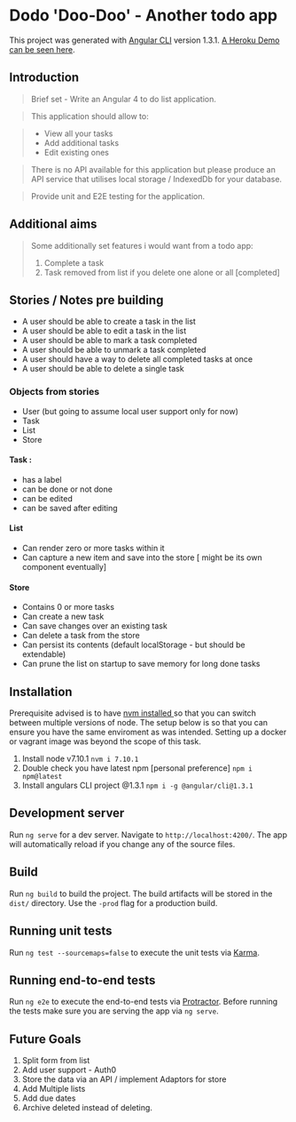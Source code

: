 

# Dodo 'Doo-Doo' - Another todo app 

This project was generated with [Angular CLI](https://github.com/angular/angular-cli) version 1.3.1.
[A Heroku Demo can be seen here](https://dodo-todo.herokuapp.com/).

## Introduction

> Brief set - Write an Angular 4 to do list application. 
 
>This application should allow to:
 
> - View all your tasks
> - Add additional tasks
> - Edit existing ones
 
>There is no API available for this application but please produce an API service that utilises local storage / IndexedDb for your database.
 
> Provide unit and E2E testing for the application.

## Additional aims

> Some additionally set features i would want from a todo app:
>1. Complete a task
>2. Task removed from list if you delete one alone or all [completed]

## Stories / Notes pre building

- A user should be able to create a task in the list
- A user should be able to edit a task in the list
- A user should be able to mark a task completed
- A user should be able to unmark a task completed
- A user should have a way to delete all completed tasks at once
- A user should be able to delete a single task

### Objects from stories

- User (but going to assume local user support only for now)
- Task
- List
- Store

#### Task :
- has a label
- can be done or not done
- can be edited
- can be saved after editing

#### List
- Can render zero or more tasks within it
- Can capture a new item and save into the store [ might be its own component eventually]

#### Store
- Contains 0 or more tasks
- Can create a new task
- Can save changes over an existing task
- Can delete a task from the store
- Can persist its contents (default localStorage - but should be extendable)
- Can prune the list on startup to save memory for long done tasks

## Installation

Prerequisite advised is to have [nvm installed ](https://github.com/creationix/nvm) so that you can switch between multiple versions of node. The setup below is so that you can ensure you have the same enviroment as was intended. Setting up a docker or vagrant image was beyond the scope of this task. 
1. Install node  v7.10.1 `nvm i 7.10.1`
2. Double check you have latest npm [personal preference] `npm i npm@latest`
3. Install angulars CLI project @1.3.1 `npm i -g @angular/cli@1.3.1`


## Development server

Run `ng serve` for a dev server. Navigate to `http://localhost:4200/`. The app will automatically reload if you change any of the source files.

## Build

Run `ng build` to build the project. The build artifacts will be stored in the `dist/` directory. Use the `-prod` flag for a production build.

## Running unit tests

Run `ng test --sourcemaps=false` to execute the unit tests via [Karma](https://karma-runner.github.io).

## Running end-to-end tests

Run `ng e2e` to execute the end-to-end tests via [Protractor](http://www.protractortest.org/).
Before running the tests make sure you are serving the app via `ng serve`.

## Future Goals

1. Split form from list
2. Add user support - Auth0
3. Store the data via an API / implement Adaptors for store
4. Add Multiple lists
5. Add due dates
6. Archive deleted instead of deleting.
